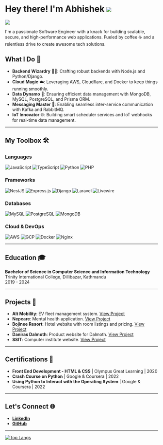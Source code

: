 # Hey there! I'm Abhishek ![](https://user-images.githubusercontent.com/18350557/176309783-0785949b-9127-417c-8b55-ab5a4333674e.gif)

![](https://komarev.com/ghpvc/?username=Av-sek&color=blueviolet)

I'm a passionate Software Engineer with a knack for building scalable, secure, and high-performance web applications. Fueled by coffee ☕ and a relentless drive to create awesome tech solutions.

## What I Do 🚀

- **Backend Wizardry** 🧙‍♂️: Crafting robust backends with Node.js and Python/Django.
- **Cloud Magic** ☁️: Leveraging AWS, Cloudflare, and Docker to keep things running smoothly.
- **Data Dynamo** 💾: Ensuring efficient data management with MongoDB, MySQL, PostgreSQL, and Prisma ORM.
- **Messaging Master** 📡: Enabling seamless inter-service communication with Kafka and RabbitMQ.
- **IoT Innovator** 🌐: Building smart scheduler services and IoT webhooks for real-time data management.

---

## My Toolbox 🛠️

### Languages
![JavaScript](https://img.shields.io/badge/-JavaScript-F7DF1E?style=flat&logo=JavaScript&logoColor=black)
![TypeScript](https://img.shields.io/badge/-TypeScript-3178C6?style=flat&logo=TypeScript&logoColor=white)
![Python](https://img.shields.io/badge/-Python-3776AB?style=flat&logo=Python&logoColor=white)
![PHP](https://img.shields.io/badge/-PHP-777BB4?style=flat&logo=PHP&logoColor=white)

### Frameworks
![NestJS](https://img.shields.io/badge/-NestJS-E0234E?style=flat&logo=NestJS&logoColor=white)
![Express.js](https://img.shields.io/badge/-Express.js-000000?style=flat&logo=Express&logoColor=white)
![Django](https://img.shields.io/badge/-Django-092E20?style=flat&logo=Django&logoColor=white)
![Laravel](https://img.shields.io/badge/-Laravel-FF2D20?style=flat&logo=Laravel&logoColor=white)
![Livewire](https://img.shields.io/badge/-Livewire-4D4D4D?style=flat)

### Databases
![MySQL](https://img.shields.io/badge/-MySQL-4479A1?style=flat&logo=MySQL&logoColor=white)
![PostgreSQL](https://img.shields.io/badge/-PostgreSQL-336791?style=flat&logo=PostgreSQL&logoColor=white)
![MongoDB](https://img.shields.io/badge/-MongoDB-47A248?style=flat&logo=MongoDB&logoColor=white)

### Cloud & DevOps
![AWS](https://img.shields.io/badge/-AWS-232F3E?style=flat&logo=Amazon-AWS&logoColor=white)
![GCP](https://img.shields.io/badge/-GCP-4285F4?style=flat&logo=Google-Cloud&logoColor=white)
![Docker](https://img.shields.io/badge/-Docker-2496ED?style=flat&logo=Docker&logoColor=white)
![Nginx](https://img.shields.io/badge/-Nginx-269539?style=flat&logo=Nginx&logoColor=white)

---
## Education 🎓

**Bachelor of Science in Computer Science and Information Technology**  
Trinity International College, Dillibazar, Kathmandu  
2019 - 2024

---

## Projects 🌟

- **Alt Mobility**: EV fleet management system. [View Project](https://alt-mobility.com)
- **Nepcare**: Mental health application. [View Project](https://nepcare.org)
- **Bojinee Resort**: Hotel website with room listings and pricing. [View Project](https://www.bojineenagarkotresort.com.np)
- **Daniras Dalmoth**: Product website for Dalmoth. [View Project](https://danirasdalmoth.com)
- **SSIT**: Computer institute website. [View Project](https://ssit.com.np)

---

## Certifications 📜

- **Front End Development - HTML & CSS** | Olympus Great Learning | 2020
- **Crash Course on Python** | Google & Coursera | 2022
- **Using Python to Interact with the Operating System** | Google & Coursera | 2022

---

## Let's Connect 🌐

- **[LinkedIn](https://www.linkedin.com/in/abhishek-ghorashainee-92318419a/)**
- **[GitHub](https://github.com/Av-sek)**

---

[![Top Langs](https://github-readme-stats.vercel.app/api/top-langs/?username=Av-sek&layout=compact)](https://github.com/Av-sek/github-readme-stats)
